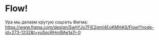 # Flow!

Ура мы делаем крутую соцсеть
Фигма: https://www.figma.com/design/SwhYJo7FiE2gmI4EoKMHAS/Flow!?node-id=273-1232&t=yu5qcRHnrBAe1a7r-0
